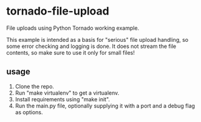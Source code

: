 # tornado-file-upload
File uploads using Python Tornado working example.

This example is intended as a basis for "serious" file upload handling, so some error checking and logging is done. It does not stream the file contents, so make sure to use it only for small files!

## usage

 1. Clone the repo.
 2. Run "make virtualenv" to get a virtualenv.
 3. Install requirements using "make init".
 4. Run the main.py file, optionally supplying it with a port and a debug flag as options.
